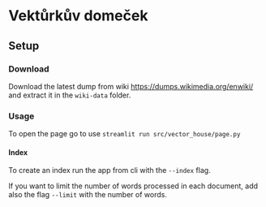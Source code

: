 # Vektůrkův domeček

## Setup
### Download
Download the latest dump from wiki
https://dumps.wikimedia.org/enwiki/
and extract it in the `wiki-data` folder.

### Usage
To open the page go to use `streamlit run src/vector_house/page.py`

#### Index
To create an index run the app from cli with the `--index` flag.

If you want to limit the number of words processed in each document,
add also the flag `--limit` with the number of words.
